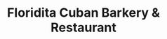 ---
title: "Floridita Cuban Barkery & Restaurant"
url: /naples/floridita-cuban-barkery-and-restaurant/
shop: bakery
---